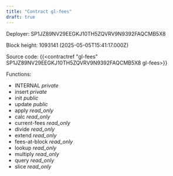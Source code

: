 ```yaml
---
title: "Contract gl-fees"
draft: true
---
```

Deployer: SP1JZ89NV29EEGKJ10TH5ZQVRV9N9392FAQCMB5X8


 



Block height: 1093141 (2025-05-05T15:41:17.000Z)

Source code: {{<contractref "gl-fees" SP1JZ89NV29EEGKJ10TH5ZQVRV9N9392FAQCMB5X8 gl-fees>}}

Functions:

* INTERNAL _private_
* insert _private_
* init _public_
* update _public_
* apply _read_only_
* calc _read_only_
* current-fees _read_only_
* divide _read_only_
* extend _read_only_
* fees-at-block _read_only_
* lookup _read_only_
* multiply _read_only_
* query _read_only_
* slice _read_only_

